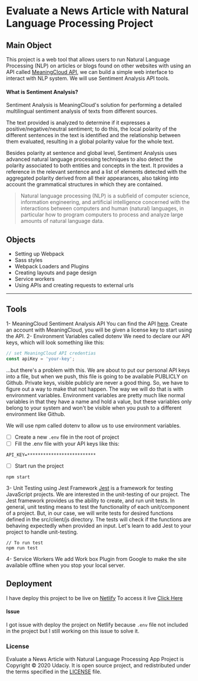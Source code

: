 # Evaluate a News Article with Natural Language Processing Project

## Main Object

This project is a web tool that allows users to run Natural Language Processing (NLP) on articles or blogs found on other websites with using an API called [MeaningCloud API](https://www.meaningcloud.com/developer/sentiment-analysis), we can build a simple web interface to interact with NLP system.
We will use Sentiment Analysis API tools.

#### What is Sentiment Analysis?

Sentiment Analysis is MeaningCloud's solution for performing a detailed multilingual sentiment analysis of texts from different sources.

The text provided is analyzed to determine if it expresses a positive/negative/neutral sentiment; to do this, the local polarity of the different sentences in the text is identified and the relationship between them evaluated, resulting in a global polarity value for the whole text.

Besides polarity at sentence and global level, Sentiment Analysis uses advanced natural language processing techniques to also detect the polarity associated to both entities and concepts in the text. It provides a reference in the relevant sentence and a list of elements detected with the aggregated polarity derived from all their appearances, also taking into account the grammatical structures in which they are contained.

> Natural language processing (NLP) is a subfield of computer science, information engineering, and artificial intelligence
> concerned with the interactions between computers and human (natural) languages, in particular how to program computers to
> process and analyze large amounts of natural language data.

## Objects

- Setting up Webpack
- Sass styles
- Webpack Loaders and Plugins
- Creating layouts and page design
- Service workers
- Using APIs and creating requests to external urls

---

## Tools

1- MeaningCloud Sentiment Analysis API
You can find the API [here](https://www.meaningcloud.com/developer/sentiment-analysis). Create an account with MeaningCloud, you will be given a license key to start using the API.
2- Environment Variables called dotenv
We need to declare our API keys, which will look something like this:

```javascript
// set MeaningCloud API credentias
const apiKey = 'your-key';
```
...but there's a problem with this. We are about to put our personal API keys into a file, but when we push, this file is going to be available PUBLICLY on Github. Private keys, visible publicly are never a good thing. So, we have to figure out a way to make that not happen. The way we will do that is with environment variables. Environment variables are pretty much like normal variables in that they have a name and hold a value, but these variables only belong to your system and won't be visible when you push to a different environment like Github.

We will use npm called dotenv to allow us to use environment variables.
- [ ] Create a new ```.env``` file in the root of project
- [ ] Fill the .env file with your API keys like this:
```
API_KEY=**************************
```
- [ ] Start run the project
```
npm start
```
3- Unit Testing using Jest Framework
[Jest](https://jestjs.io/en/) is a framework for testing JavaScript projects. We are interested in the unit-testing of our project. The Jest framework provides us the ability to create, and run unit tests. In general, unit testing means to test the functionality of each unit/component of a project. But, in our case, we will write tests for desired functions defined in the src/client/js directory. The tests will check if the functions are behaving expectedly when provided an input. Let's learn to add Jest to your project to handle unit-testing.
```
// To run test
npm run test
```
4- Service Workers
We add Work box Plugin from Google to make the site available offline when you stop your local server.

## Deployment
I have deploy this project to be live on [Netlify](https://www.netlify.com/)
To access it live [Click Here](https://evaluate-news-article-with-nlp.netlify.app/)

#### Issue
I got issue with deploy the project on Netlify because ```.env``` file not included in the project but I still working on this issue to solve it.
### License

Evaluate a News Article with Natural Language Processing App Project is Copyright © 2020 Udaciy.
It is open source project, and redistributed under the terms specified in the
[LICENSE] file.

[license]: https://github.com/mero2online/Project_4_-_Evaluate_a_News_Article_with_NLP/blob/master/LICENSE

